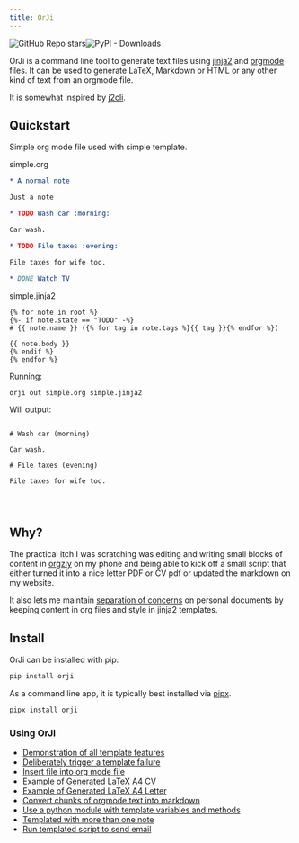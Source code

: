 ```yaml
---
title: OrJi
---
```




<img alt="GitHub Repo stars" src="https://img.shields.io/github/stars/crdoconnor/orji?style=social"><img alt="PyPI - Downloads" src="https://img.shields.io/pypi/dm/orji">

OrJi is a command line tool to generate text files using [jinja2](https://en.wikipedia.org/wiki/Jinja_(template_engine))
and [orgmode](https://en.wikipedia.org/wiki/Org-mode) files. It can be used to generate LaTeX, Markdown or HTML or any other kind of text from an orgmode file.

It is somewhat inspired by [j2cli](https://github.com/kolypto/j2cli).

## Quickstart



Simple org mode file used with simple template.





simple.org
```simple.org
* A normal note

Just a note

* TODO Wash car :morning:

Car wash.

* TODO File taxes :evening:

File taxes for wife too.

* DONE Watch TV

```


simple.jinja2
```simple.jinja2
{% for note in root %}
{%- if note.state == "TODO" -%}
# {{ note.name }} ({% for tag in note.tags %}{{ tag }}{% endfor %})

{{ note.body }}
{% endif %}
{% endfor %}

```




Running:
```bash
orji out simple.org simple.jinja2
```

Will output:
```

# Wash car (morning)

Car wash.

# File taxes (evening)

File taxes for wife too.




```


## Why?

The practical itch I was scratching was editing and writing small blocks of content in [orgzly](https://orgzly.com/) on my phone and being able to kick off a small script that either turned it into a nice letter PDF or CV pdf or updated the markdown on my website.

It also lets me maintain [separation of concerns](https://en.wikipedia.org/wiki/Separation_of_concerns) on personal documents by keeping content in org files and style in jinja2 templates.

## Install

OrJi can be installed with pip:

```bash
pip install orji
```

As a command line app, it is typically best installed via
[pipx](https://pypa.github.io/pipx/).

```bash
pipx install orji
```

### Using OrJi

- [Demonstration of all template features](using/all-template-features)
- [Deliberately trigger a template failure](using/deliberate-failure)
- [Insert file into org mode file](using/insert)
- [Example of Generated LaTeX A4 CV](using/latex-cv)
- [Example of Generated LaTeX A4 Letter](using/latex-letter)
- [Convert chunks of orgmode text into markdown](using/markdown)
- [Use a python module with template variables and methods](using/module)
- [Templated with more than one note](using/orji-run-multiple)
- [Run templated script to send email](using/orji-run)

